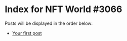 # Index for NFT World #3066
Posts will be displayed in the order below:

- [Your first post](./001-first.md)

